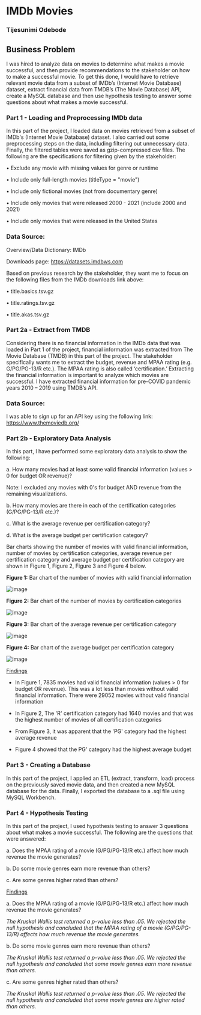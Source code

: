 # IMDb Movies

### Tijesunimi Odebode

## Business Problem

I was hired to analyze data on movies to determine what makes a movie successful, and then provide recommendations to the stakeholder on how to make a successful movie. To get this done, I would have to retrieve relevant movie data from a subset of IMDb’s (Internet Movie Database) dataset, extract financial data from TMDB’s (The Movie Database) API, create a MySQL database and then use hypothesis testing to answer some questions about what makes a movie successful.

### Part 1 - Loading and Preprocessing IMDb data

In this part of the project, I loaded data on movies retrieved from a subset of IMDb's (Internet Movie Database) dataset. I also carried out some preprocessing steps on the data, including filtering out unnecessary data. Finally, the filtered tables were saved as gzip-compressed csv files. The following are the specifications for filtering given by the stakeholder:

•	Exclude any movie with missing values for genre or runtime

•	Include only full-length movies (titleType = "movie")

•	Include only fictional movies (not from documentary genre)

•	Include only movies that were released 2000 - 2021 (include 2000 and 2021)

•	Include only movies that were released in the United States

### Data Source:

Overview/Data Dictionary: IMDb

Downloads page: https://datasets.imdbws.com

Based on previous research by the stakeholder, they want me to focus on the following files from the IMDb downloads link above:

•	title.basics.tsv.gz

•	title.ratings.tsv.gz

•	title.akas.tsv.gz

### Part 2a - Extract from TMDB

Considering there is no financial information in the IMDb data that was loaded in Part 1 of the project, financial information was extracted from The Movie Database (TMDB) in this part of the project. The stakeholder specifically wants me to extract the budget, revenue and MPAA rating (e.g. G/PG/PG-13/R etc.). The MPAA rating is also called ‘certification.’ Extracting the financial information is important to analyze which movies are successful. I have extracted financial information for pre-COVID pandemic years 2010 – 2019 using TMDB’s API.

### Data Source:

I was able to sign up for an API key using the following link: https://www.themoviedb.org/ 

### Part 2b - Exploratory Data Analysis

In this part, l have performed some exploratory data analysis to show the following:

a. How many movies had at least some valid financial information (values > 0 for budget OR revenue)?

Note: I excluded any movies with 0's for budget AND revenue from the remaining visualizations.

b. How many movies are there in each of the certification categories (G/PG/PG-13/R etc.)?

c. What is the average revenue per certification category?

d. What is the average budget per certification category?

Bar charts showing the number of movies with valid financial information, number of movies by certification categories, average revenue per certification category and average budget per certification category are shown in Figure 1, Figure 2, Figure 3 and Figure 4 below.

**Figure 1:** Bar chart of the number of movies with valid financial information

![image](https://user-images.githubusercontent.com/97941938/173638842-43949783-4f65-4bad-8f26-76fa0b88c889.png)

**Figure 2:** Bar chart of the number of movies by certification categories

![image](https://user-images.githubusercontent.com/97941938/173639755-2b1e33bf-227e-40d1-b6ba-2c93ca8feb71.png)

**Figure 3:** Bar chart of the average revenue per certification category

![image](https://user-images.githubusercontent.com/97941938/173639829-2869e8d6-fff3-44ea-b879-31765444a280.png)

**Figure 4:** Bar chart of the average budget per certification category

![image](https://user-images.githubusercontent.com/97941938/173639877-6fe4fecd-8920-4bab-9c2a-1413fc19daa3.png)

<ins>Findings</ins> 

- In Figure 1, 7835 movies had valid financial information (values > 0 for budget OR revenue). This was a lot less than movies without valid financial information. There were 29052 movies without valid financial information

- In Figure 2, The 'R' certification category had 1640 movies and that was the highest number of movies of all certification categories

- From Figure 3, it was apparent that the 'PG' category had the highest average revenue

- Figure 4 showed that the PG' category had the highest average budget

### Part 3 - Creating a Database

In this part of the project, I applied an ETL (extract, transform, load) process on the previously saved movie data, and then created a new MySQL database for the data. Finally, I exported the database to a .sql file using MySQL Workbench.

### Part 4 - Hypothesis Testing

In this part of the project, I used hypothesis testing to answer 3 questions about what makes a movie successful. The following are the questions that were answered:

a. Does the MPAA rating of a movie (G/PG/PG-13/R etc.) affect how much revenue the movie generates?

b. Do some movie genres earn more revenue than others?

c. Are some genres higher rated than others?

<ins>Findings</ins> 

a. Does the MPAA rating of a movie (G/PG/PG-13/R etc.) affect how much revenue the movie generates?

*The Kruskal Wallis test returned a p-value less than .05. We rejected the null hypothesis and concluded that the MPAA rating of a movie (G/PG/PG-13/R) affects how much revenue the movie generates.*
  
b. Do some movie genres earn more revenue than others?

*The Kruskal Wallis test returned a p-value less than .05. We rejected the null hypothesis and concluded that some movie genres earn more revenue than others.*
  
c. Are some genres higher rated than others?
  
*The Kruskal Wallis test returned a p-value less than .05. We rejected the null hypothesis and concluded that some movie genres are higher rated than others.*
  






